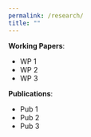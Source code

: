 ```yaml
---
permalink: /research/
title: ""
---
```


**Working Papers**:
- WP 1
- WP 2
- WP 3


**Publications**:
- Pub 1
- Pub 2
- Pub 3
